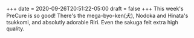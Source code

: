 +++
date = 2020-09-26T20:51:22-05:00
draft = false
+++
This week's PreCure is so good! There's the mega-byo-ken(犬), Nodoka and Hinata's tsukkomi, and absolutly adorable Riri. Even the sakuga felt extra high quality.